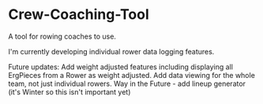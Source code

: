# Crew-Coaching-Tool
A tool for rowing coaches to use.

I'm currently developing individual rower data logging features. 

Future updates: 
Add weight adjusted features including displaying all ErgPieces from a Rower as weight adjusted. 
Add data viewing for the whole team, not just individual rowers. 
Way in the Future - add lineup generator (it's Winter so this isn't important yet)